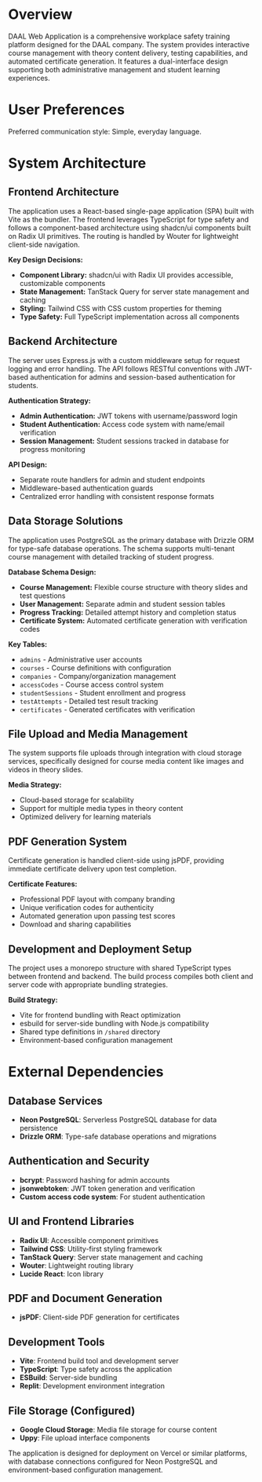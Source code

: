 # Overview

DAAL Web Application is a comprehensive workplace safety training platform designed for the DAAL company. The system provides interactive course management with theory content delivery, testing capabilities, and automated certificate generation. It features a dual-interface design supporting both administrative management and student learning experiences.

# User Preferences

Preferred communication style: Simple, everyday language.

# System Architecture

## Frontend Architecture
The application uses a React-based single-page application (SPA) built with Vite as the bundler. The frontend leverages TypeScript for type safety and follows a component-based architecture using shadcn/ui components built on Radix UI primitives. The routing is handled by Wouter for lightweight client-side navigation.

**Key Design Decisions:**
- **Component Library:** shadcn/ui with Radix UI provides accessible, customizable components
- **State Management:** TanStack Query for server state management and caching
- **Styling:** Tailwind CSS with CSS custom properties for theming
- **Type Safety:** Full TypeScript implementation across all components

## Backend Architecture
The server uses Express.js with a custom middleware setup for request logging and error handling. The API follows RESTful conventions with JWT-based authentication for admins and session-based authentication for students.

**Authentication Strategy:**
- **Admin Authentication:** JWT tokens with username/password login
- **Student Authentication:** Access code system with name/email verification
- **Session Management:** Student sessions tracked in database for progress monitoring

**API Design:**
- Separate route handlers for admin and student endpoints
- Middleware-based authentication guards
- Centralized error handling with consistent response formats

## Data Storage Solutions
The application uses PostgreSQL as the primary database with Drizzle ORM for type-safe database operations. The schema supports multi-tenant course management with detailed tracking of student progress.

**Database Schema Design:**
- **Course Management:** Flexible course structure with theory slides and test questions
- **User Management:** Separate admin and student session tables
- **Progress Tracking:** Detailed attempt history and completion status
- **Certificate System:** Automated certificate generation with verification codes

**Key Tables:**
- `admins` - Administrative user accounts
- `courses` - Course definitions with configuration
- `companies` - Company/organization management
- `accessCodes` - Course access control system
- `studentSessions` - Student enrollment and progress
- `testAttempts` - Detailed test result tracking
- `certificates` - Generated certificates with verification

## File Upload and Media Management
The system supports file uploads through integration with cloud storage services, specifically designed for course media content like images and videos in theory slides.

**Media Strategy:**
- Cloud-based storage for scalability
- Support for multiple media types in theory content
- Optimized delivery for learning materials

## PDF Generation System
Certificate generation is handled client-side using jsPDF, providing immediate certificate delivery upon test completion.

**Certificate Features:**
- Professional PDF layout with company branding
- Unique verification codes for authenticity
- Automated generation upon passing test scores
- Download and sharing capabilities

## Development and Deployment Setup
The project uses a monorepo structure with shared TypeScript types between frontend and backend. The build process compiles both client and server code with appropriate bundling strategies.

**Build Strategy:**
- Vite for frontend bundling with React optimization
- esbuild for server-side bundling with Node.js compatibility
- Shared type definitions in `/shared` directory
- Environment-based configuration management

# External Dependencies

## Database Services
- **Neon PostgreSQL**: Serverless PostgreSQL database for data persistence
- **Drizzle ORM**: Type-safe database operations and migrations

## Authentication and Security
- **bcrypt**: Password hashing for admin accounts
- **jsonwebtoken**: JWT token generation and verification
- **Custom access code system**: For student authentication

## UI and Frontend Libraries
- **Radix UI**: Accessible component primitives
- **Tailwind CSS**: Utility-first styling framework
- **TanStack Query**: Server state management and caching
- **Wouter**: Lightweight routing library
- **Lucide React**: Icon library

## PDF and Document Generation
- **jsPDF**: Client-side PDF generation for certificates

## Development Tools
- **Vite**: Frontend build tool and development server
- **TypeScript**: Type safety across the application
- **ESBuild**: Server-side bundling
- **Replit**: Development environment integration

## File Storage (Configured)
- **Google Cloud Storage**: Media file storage for course content
- **Uppy**: File upload interface components

The application is designed for deployment on Vercel or similar platforms, with database connections configured for Neon PostgreSQL and environment-based configuration management.